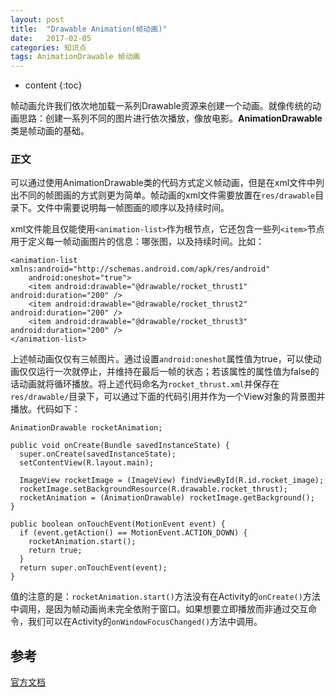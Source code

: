 ```yaml
---
layout: post
title:  "Drawable Animation(帧动画)"
date:   2017-02-05
categories: 知识点
tags: AnimationDrawable 帧动画
---
```


* content
{:toc}

帧动画允许我们依次地加载一系列Drawable资源来创建一个动画。就像传统的动画思路：创建一系列不同的图片进行依次播放，像放电影。**AnimationDrawable**类是帧动画的基础。




### 正文

可以通过使用AnimationDrawable类的代码方式定义帧动画，但是在xml文件中列出不同的帧图画的方式则更为简单。帧动画的xml文件需要放置在`res/drawable`目录下。文件中需要说明每一帧图画的顺序以及持续时间。

xml文件能且仅能使用`<animation-list>`作为根节点，它还包含一些列`<item>`节点用于定义每一帧动画图片的信息：哪张图，以及持续时间。比如：

    <animation-list xmlns:android="http://schemas.android.com/apk/res/android"
    	android:oneshot="true">
    	<item android:drawable="@drawable/rocket_thrust1" android:duration="200" />
    	<item android:drawable="@drawable/rocket_thrust2" android:duration="200" />
    	<item android:drawable="@drawable/rocket_thrust3" android:duration="200" />
    </animation-list>

上述帧动画仅仅有三帧图片。通过设置`android:oneshot`属性值为true，可以使动画仅仅运行一次就停止，并维持在最后一帧的状态；若该属性的属性值为false的话动画就将循环播放。将上述代码命名为`rocket_thrust.xml`并保存在`res/drawable/`目录下，可以通过下面的代码引用并作为一个View对象的背景图并播放。代码如下：

    AnimationDrawable rocketAnimation;
    
    public void onCreate(Bundle savedInstanceState) {
      super.onCreate(savedInstanceState);
      setContentView(R.layout.main);
    
      ImageView rocketImage = (ImageView) findViewById(R.id.rocket_image);
      rocketImage.setBackgroundResource(R.drawable.rocket_thrust);
      rocketAnimation = (AnimationDrawable) rocketImage.getBackground();
    }
    
    public boolean onTouchEvent(MotionEvent event) {
      if (event.getAction() == MotionEvent.ACTION_DOWN) {
    	rocketAnimation.start();
    	return true;
      }
      return super.onTouchEvent(event);
    }

值的注意的是：`rocketAnimation.start()`方法没有在Activity的`onCreate()`方法中调用，是因为帧动画尚未完全依附于窗口。如果想要立即播放而非通过交互命令，我们可以在Activity的`onWindowFocusChanged()`方法中调用。 

## 参考

[官方文档](https://developer.android.google.cn/guide/topics/graphics/drawable-animation.html)
